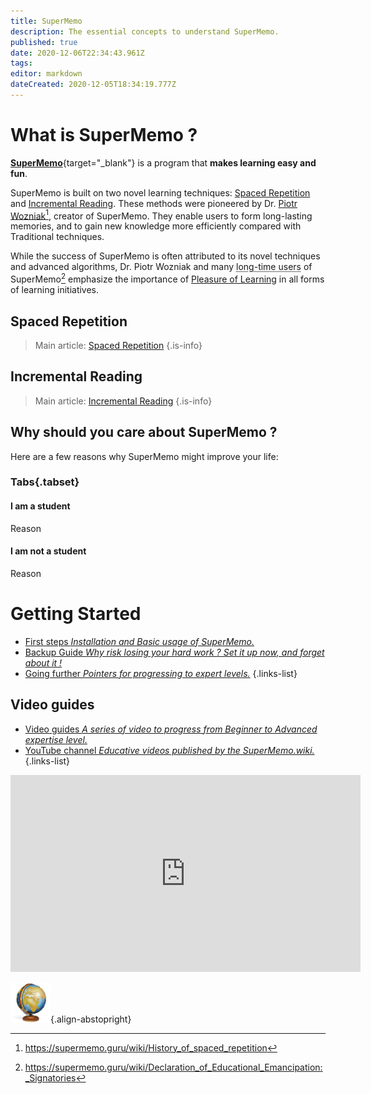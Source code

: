 ```yaml
---
title: SuperMemo
description: The essential concepts to understand SuperMemo.
published: true
date: 2020-12-06T22:34:43.961Z
tags: 
editor: markdown
dateCreated: 2020-12-05T18:34:19.777Z
---
```


# What is SuperMemo ?

[**SuperMemo**](https://super-memo.com/supermemo18.html){target="_blank"} is a program that **makes learning easy and fun**.

SuperMemo is built on two novel learning techniques: [Spaced Repetition](/learning/spaced-repetition) and [Incremental Reading](/learning/incremental-reading). These methods were pioneered by Dr. [Piotr Wozniak](/supermemo/piotr-wozniak)[^1], creator of SuperMemo. They enable users to form long-lasting memories, and to gain new knowledge more efficiently compared with Traditional techniques.

While the success of SuperMemo is often attributed to its novel techniques and advanced algorithms, Dr. Piotr Wozniak and many <abbr title="Users who have been using SuperMemo for a duration ranging from a few years, up to several decades.">long-time users</abbr> of SuperMemo[^2] emphasize the importance of [Pleasure of Learning](/learning/pleasure-of-learning) in all forms of learning initiatives.

## Spaced Repetition

> Main article: [Spaced Repetition](/learning/spaced-repetition)
{.is-info}

## Incremental Reading
> Main article: [Incremental Reading](/learning/incremental-reading)
{.is-info}

## Why should you care about SuperMemo ?

Here are a few reasons why SuperMemo might improve your life:

### Tabs{.tabset}
#### I am a student

Reason

#### I am not a student

Reason

# Getting Started

- [First steps *Installation and Basic usage of SuperMemo.*](/supermemo/first-steps)
- [Backup Guide *Why risk losing your hard work ? Set it up now, and forget about it !*](/supermemo/backup-guide)
- [Going further *Pointers for progressing to expert levels.*](/supermemo/going-further)
{.links-list}


## Video guides

- [Video guides *A series of video to progress from Beginner to Advanced expertise level.*](https://www.youtube.com/playlist?list=PL7RwmzKKAH8eKbDpOe5e-Omfp2Zqed6U1)
- [YouTube channel *Educative videos published by the SuperMemo.wiki.*](https://www.youtube.com/channel/UCMdkN_8gHPn5vlYDe2ScrxQ)
{.links-list}

<div class="mt-8">
  <iframe width="560" height="315" src="https://www.youtube-nocookie.com/embed/i33BTuwTgAs" frameborder="0" allow="accelerometer; autoplay; clipboard-write; encrypted-media; gyroscope; picture-in-picture" allowfullscreen></iframe>
</div>

[^1]: https://supermemo.guru/wiki/History_of_spaced_repetition
[^2]: https://supermemo.guru/wiki/Declaration_of_Educational_Emancipation:_Signatories

![SuperMemo.wiki](/supermemo-64.png){.align-abstopright}